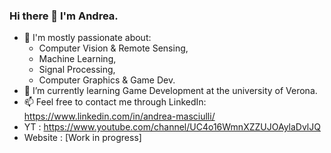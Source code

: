 ### Hi there 👋 I'm Andrea.

- 💬 I'm mostly passionate about:
    - Computer Vision & Remote Sensing,
    - Machine Learning,
    - Signal Processing, 
    - Computer Graphics & Game Dev.
- 🌱 I’m currently learning Game Development at the university of Verona.
- 📫 Feel free to contact me through LinkedIn: https://www.linkedin.com/in/andrea-masciulli/
- YT : https://www.youtube.com/channel/UC4o16WmnXZZUJOAylaDvlJQ
- Website : [Work in progress]




<!--
**AndreaMas/AndreaMas** is a ✨ _special_ ✨ repository because its `README.md` (this file) appears on your GitHub profile.

Here are some ideas to get you started:

- 🔭 I’m currently working on ...
- 🌱 I’m currently learning ...
- 👯 I’m looking to collaborate on ...
- 🤔 I’m looking for help with ...
- 💬 Ask me about ...
- 📫 How to reach me: ...
- 😄 Pronouns: ...
- ⚡ Fun fact: ...
-->
